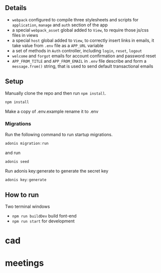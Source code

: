 
## Details
- `webpack` configured to compile three stylesheets and scripts for `application`, `manage` and `auth` section of the app
- a special `webpack_asset` global added to `View`, to require those js/css files in views
- a special `host` global added to `View`, to correctly insert links in emails, it take value from `.env` file as a `APP_URL` variable
- a set of methods in `Auth` controller, including `login`, `reset`, `logout`
- `welcome` and `forgot` emails for account confirmation and password reset
- `APP_FROM_TITLE` and `APP_FROM_EMAIL` in `.env` file describe and form a `message.from()` string, that is used to send default transactional emails

## Setup

Manually clone the repo and then run `npm install`.
```bash
npm install
```
Make a copy of .env.example rename it to .env

### Migrations

Run the following command to run startup migrations.

```js
adonis migration:run
```
and run
```js
adonis seed
```
Run adonis key:generate to generate the secret key
```js
adonis key:generate
```
## How to run
Two terminal windows
- `npm run buildDev` build font-end
-  `npm run start` for development

# cad
# meetings
